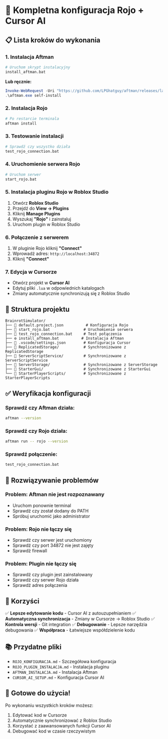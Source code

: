 # 🚀 Kompletna konfiguracja Rojo + Cursor AI

## 📋 Lista kroków do wykonania

### 1. Instalacja Aftman
```bash
# Uruchom skrypt instalacyjny
install_aftman.bat
```

**Lub ręcznie:**
```powershell
Invoke-WebRequest -Uri "https://github.com/LPGhatguy/aftman/releases/latest/download/aftman-windows-x86_64.exe" -OutFile "aftman.exe"
.\aftman.exe self-install
```

### 2. Instalacja Rojo
```bash
# Po restarcie terminala
aftman install
```

### 3. Testowanie instalacji
```bash
# Sprawdź czy wszystko działa
test_rojo_connection.bat
```

### 4. Uruchomienie serwera Rojo
```bash
# Uruchom serwer
start_rojo.bat
```

### 5. Instalacja pluginu Rojo w Roblox Studio
1. Otwórz **Roblox Studio**
2. Przejdź do **View → Plugins**
3. Kliknij **Manage Plugins**
4. Wyszukaj **"Rojo"** i zainstaluj
5. Uruchom plugin w Roblox Studio

### 6. Połączenie z serwerem
1. W pluginie Rojo kliknij **"Connect"**
2. Wprowadź adres: `http://localhost:34872`
3. Kliknij **"Connect"**

### 7. Edycja w Cursorze
- Otwórz projekt w **Cursor AI**
- Edytuj pliki `.lua` w odpowiednich katalogach
- Zmiany automatycznie synchronizują się z Roblox Studio

## 📁 Struktura projektu

```
BrainrotSimulator/
├── 📄 default.project.json          # Konfiguracja Rojo
├── 🚀 start_rojo.bat               # Uruchomienie serwera
├── 🧪 test_rojo_connection.bat     # Test połączenia
├── ⚙️ install_aftman.bat          # Instalacja Aftman
├── 📁 .vscode/settings.json        # Konfiguracja Cursor
├── 📁 ReplicatedStorage/           # Synchronizowane z ReplicatedStorage
├── 📁 ServerScriptService/         # Synchronizowane z ServerScriptService
├── 📁 ServerStorage/               # Synchronizowane z ServerStorage
├── 📁 StarterGui/                  # Synchronizowane z StarterGui
└── 📁 StarterPlayerScripts/        # Synchronizowane z StarterPlayerScripts
```

## ✅ Weryfikacja konfiguracji

### Sprawdź czy Aftman działa:
```bash
aftman --version
```

### Sprawdź czy Rojo działa:
```bash
aftman run -- rojo --version
```

### Sprawdź połączenie:
```bash
test_rojo_connection.bat
```

## 🔧 Rozwiązywanie problemów

### Problem: Aftman nie jest rozpoznawany
- Uruchom ponownie terminal
- Sprawdź czy został dodany do PATH
- Spróbuj uruchomić jako administrator

### Problem: Rojo nie łączy się
- Sprawdź czy serwer jest uruchomiony
- Sprawdź czy port 34872 nie jest zajęty
- Sprawdź firewall

### Problem: Plugin nie łączy się
- Sprawdź czy plugin jest zainstalowany
- Sprawdź czy serwer Rojo działa
- Sprawdź adres połączenia

## 🎯 Korzyści

✅ **Lepsze edytowanie kodu** - Cursor AI z autouzupełnianiem
✅ **Automatyczna synchronizacja** - Zmiany w Cursorze → Roblox Studio
✅ **Kontrola wersji** - Git integration
✅ **Debugowanie** - Lepsze narzędzia debugowania
✅ **Współpraca** - Łatwiejsze współdzielenie kodu

## 📚 Przydatne pliki

- `ROJO_KONFIGURACJA.md` - Szczegółowa konfiguracja
- `ROJO_PLUGIN_INSTALACJA.md` - Instalacja pluginu
- `AFTMAN_INSTALACJA.md` - Instalacja Aftman
- `CURSOR_AI_SETUP.md` - Konfiguracja Cursor AI

## 🚀 Gotowe do użycia!

Po wykonaniu wszystkich kroków możesz:
1. Edytować kod w Cursorze
2. Automatycznie synchronizować z Roblox Studio
3. Korzystać z zaawansowanych funkcji Cursor AI
4. Debugować kod w czasie rzeczywistym
